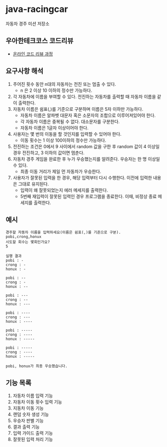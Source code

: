 # java-racingcar

자동차 경주 미션 저장소

## 우아한테크코스 코드리뷰

- [온라인 코드 리뷰 과정](https://github.com/woowacourse/woowacourse-docs/blob/master/maincourse/README.md)

## 요구사항 해석
1. 주어진 횟수 동안 n대의 자동차는 전진 또는 멈출 수 있다.
   - n 은 2 이상 10 이하의 정수만 가능하다.
2. 각 자동차에 이름을 부여할 수 있다. 전진하는 자동차를 출력할 때 자동차 이름을 같이 출력한다.
3. 자동차 이름은 쉼표(,)를 기준으로 구분하며 이름은 5자 이하만 가능하다.
    - 자동차 이름은 알파벳 대문자 혹은 소문자의 조합으로 이루어져있어야 한다.
    - 각 자동차 이름은 중복될 수 없다. 대소문자를 구분한다.
    - 자동차 이름은 1글자 이상이어야 한다.
4. 사용자는 몇 번의 이동을 할 것인지를 입력할 수 있어야 한다.
   - 이동 횟수는 1 이상 100이하의 정수만 가능하다.
5. 전진하는 조건은 0에서 9 사이에서 random 값을 구한 후 random 값이 4 이상일 경우 전진하고, 3 이하의 값이면 멈춘다.
6. 자동차 경주 게임을 완료한 후 누가 우승했는지를 알려준다. 우승자는 한 명 이상일 수 있다.
    - 최종 이동 거리가 제일 먼 자동차가 우승한다.
7. 사용자가 잘못된 입력을 한 경우, 해당 입력부터 다시 수행한다. 이전에 입력한 내용은 그대로 유지된다.
   - 입력이 왜 잘못되었는지 에러 메세지를 출력한다.
   - 5번째 재입력이 잘못된 입력인 경우 프로그램을 종료한다. 이때, 비정상 종료 메세지를 출력한다.
## 예시
```
경주할 자동차 이름을 입력하세요(이름은 쉼표(,)를 기준으로 구분).
pobi,crong,honux
시도할 회수는 몇회인가요?
5

실행 결과
pobi : -
crong : -
honux : -

pobi : --
crong : -
honux : --

pobi : ---
crong : --
honux : ---

pobi : ----
crong : ---
honux : ----

pobi : -----
crong : ----
honux : -----

pobi : -----
crong : ----
honux : -----

pobi, honux가 최종 우승했습니다.
```

## 기능 목록

1. 자동차 이름 입력 기능
2. 자동차 이동 횟수 입력 기능
3. 지동차 이동 기능
4. 랜덤 숫자 생성 기능
5. 우승자 판별 기능
6. 결과 출력 기능
7. 입력 가이드 출력 기능
8. 잘못된 입력 처리 기능